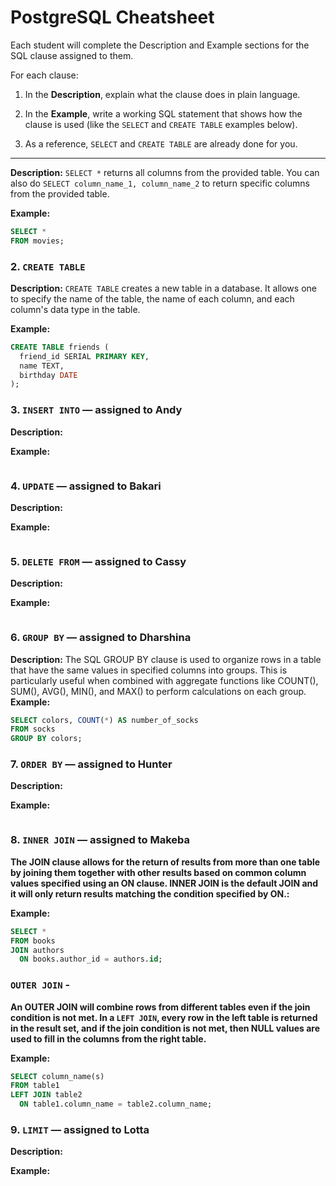 # PostgreSQL Cheatsheet

Each student will complete the Description and Example sections for the SQL clause assigned to them.

For each clause:

1. In the **Description**, explain what the clause does in plain language.

2. In the **Example**, write a working SQL statement that shows how the clause is used (like the `SELECT` and `CREATE TABLE` examples below).
3. As a reference, `SELECT` and `CREATE TABLE` are already done for you. 
   
---

**Description:** `SELECT *` returns all columns from the provided table. You can also do `SELECT column_name_1, column_name_2` to return specific columns from the provided table.

**Example:**

```sql
SELECT *
FROM movies;
```

### 2. `CREATE TABLE`

**Description:** `CREATE TABLE` creates a new table in a database. It allows one to specify the name of the table, the name of each column, and each column's data type in the table.

**Example:**

```sql
CREATE TABLE friends (
  friend_id SERIAL PRIMARY KEY,
  name TEXT,
  birthday DATE
);
```

### 3. `INSERT INTO` — assigned to Andy

**Description:**

**Example:**

```sql

```

### 4. `UPDATE` — assigned to Bakari

**Description:**

**Example:**

```sql

```

### 5. `DELETE FROM` — assigned to Cassy

**Description:**

**Example:**

```sql

```

### 6. `GROUP BY` — assigned to Dharshina

**Description:**
The SQL GROUP BY clause is used to organize rows in a table that have the same values in specified columns into groups. This is particularly useful when combined with aggregate functions like COUNT(), SUM(), AVG(), MIN(), and MAX() to perform calculations on each group.
**Example:**


```sql
SELECT colors, COUNT(*) AS number_of_socks
FROM socks
GROUP BY colors;
```

### 7. `ORDER BY` — assigned to Hunter

**Description:**

**Example:**

```sql

```

### 8. `INNER JOIN` — assigned to Makeba

**The JOIN clause allows for the return of results from more than one table by joining them together with other results based on common column values specified using an ON clause. INNER JOIN is the default JOIN and it will only return results matching the condition specified by ON.:**

**Example:**

```sql
SELECT *
FROM books
JOIN authors
  ON books.author_id = authors.id;
```

### `OUTER JOIN` -

**An OUTER JOIN will combine rows from different tables even if the join condition is not met. In a `LEFT JOIN`, every row in the left table is returned in the result set, and if the join condition is not met, then NULL values are used to fill in the columns from the right table.**

**Example:**

```sql
SELECT column_name(s)
FROM table1
LEFT JOIN table2
  ON table1.column_name = table2.column_name;
```

### 9. `LIMIT` — assigned to Lotta

**Description:**

**Example:**

```sql

```
